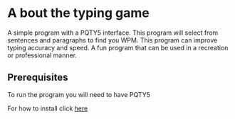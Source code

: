 #  A bout the typing game
A simple program with a PQTY5 interface. This program will select from sentences and paragraphs to find you WPM. This program can improve typing accuracy and speed. A fun program that can be used in a recreation or professional manner.

## Prerequisites
To run the program you will need to have PQTY5

For how to install click [here](https://pypi.org/project/PyQt5/)


